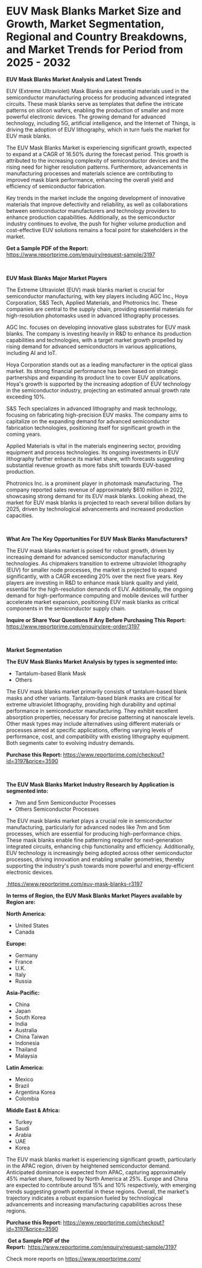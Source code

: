 <p><h1>EUV Mask Blanks Market Size and Growth, Market Segmentation, Regional and Country Breakdowns, and Market Trends for Period from 2025 -  2032</h1></p><p><strong>EUV Mask Blanks Market Analysis and Latest Trends</strong></p>
<p><p>EUV (Extreme Ultraviolet) Mask Blanks are essential materials used in the semiconductor manufacturing process for producing advanced integrated circuits. These mask blanks serve as templates that define the intricate patterns on silicon wafers, enabling the production of smaller and more powerful electronic devices. The growing demand for advanced technology, including 5G, artificial intelligence, and the Internet of Things, is driving the adoption of EUV lithography, which in turn fuels the market for EUV mask blanks.</p><p>The EUV Mask Blanks Market is experiencing significant growth, expected to expand at a CAGR of 16.50% during the forecast period. This growth is attributed to the increasing complexity of semiconductor devices and the rising need for higher resolution patterns. Furthermore, advancements in manufacturing processes and materials science are contributing to improved mask blank performance, enhancing the overall yield and efficiency of semiconductor fabrication.</p><p>Key trends in the market include the ongoing development of innovative materials that improve defectivity and reliability, as well as collaborations between semiconductor manufacturers and technology providers to enhance production capabilities. Additionally, as the semiconductor industry continues to evolve, the push for higher volume production and cost-effective EUV solutions remains a focal point for stakeholders in the market.</p></p>
<p><strong>Get a Sample PDF of the Report:&nbsp;</strong> <a href="https://www.reportprime.com/enquiry/request-sample/3197?utm_campaign=2779&utm_medium=2&utm_source=Github&utm_content=ia&utm_term=18032025&utm_id=euv-mask-blanks">https://www.reportprime.com/enquiry/request-sample/3197</a></p>
<p>&nbsp;</p>
<p><strong>EUV Mask Blanks Major Market Players</strong></p>
<p><p>The Extreme Ultraviolet (EUV) mask blanks market is crucial for semiconductor manufacturing, with key players including AGC Inc., Hoya Corporation, S&S Tech, Applied Materials, and Photronics Inc. These companies are central to the supply chain, providing essential materials for high-resolution photomasks used in advanced lithography processes.</p><p>AGC Inc. focuses on developing innovative glass substrates for EUV mask blanks. The company is investing heavily in R&D to enhance its production capabilities and technologies, with a target market growth propelled by rising demand for advanced semiconductors in various applications, including AI and IoT.</p><p>Hoya Corporation stands out as a leading manufacturer in the optical glass market. Its strong financial performance has been based on strategic partnerships and expanding its product line to cover EUV applications. Hoya's growth is supported by the increasing adoption of EUV technology in the semiconductor industry, projecting an estimated annual growth rate exceeding 10%.</p><p>S&S Tech specializes in advanced lithography and mask technology, focusing on fabricating high-precision EUV masks. The company aims to capitalize on the expanding demand for advanced semiconductor fabrication technologies, positioning itself for significant growth in the coming years.</p><p>Applied Materials is vital in the materials engineering sector, providing equipment and process technologies. Its ongoing investments in EUV lithography further enhance its market share, with forecasts suggesting substantial revenue growth as more fabs shift towards EUV-based production.</p><p>Photronics Inc. is a prominent player in photomask manufacturing. The company reported sales revenue of approximately $610 million in 2022, showcasing strong demand for its EUV mask blanks. Looking ahead, the market for EUV mask blanks is projected to reach several billion dollars by 2025, driven by technological advancements and increased production capacities.</p></p>
<p>&nbsp;</p>
<p><strong>What Are The Key Opportunities For EUV Mask Blanks Manufacturers?</strong></p>
<p><p>The EUV mask blanks market is poised for robust growth, driven by increasing demand for advanced semiconductor manufacturing technologies. As chipmakers transition to extreme ultraviolet lithography (EUV) for smaller node processes, the market is projected to expand significantly, with a CAGR exceeding 20% over the next five years. Key players are investing in R&D to enhance mask blank quality and yield, essential for the high-resolution demands of EUV. Additionally, the ongoing demand for high-performance computing and mobile devices will further accelerate market expansion, positioning EUV mask blanks as critical components in the semiconductor supply chain.</p></p>
<p><strong>Inquire or Share Your Questions If Any Before Purchasing This Report:</strong> <a href="https://www.reportprime.com/enquiry/pre-order/3197?utm_campaign=2779&utm_medium=2&utm_source=Github&utm_content=ia&utm_term=18032025&utm_id=euv-mask-blanks">https://www.reportprime.com/enquiry/pre-order/3197</a></p>
<p>&nbsp;</p>
<p><strong>Market Segmentation</strong></p>
<p><strong>The EUV Mask Blanks Market Analysis by types is segmented into:</strong></p>
<p><ul><li>Tantalum-based Blank Mask</li><li>Others</li></ul></p>
<p><p>The EUV mask blanks market primarily consists of tantalum-based blank masks and other variants. Tantalum-based blank masks are critical for extreme ultraviolet lithography, providing high durability and optimal performance in semiconductor manufacturing. They exhibit excellent absorption properties, necessary for precise patterning at nanoscale levels. Other mask types may include alternatives using different materials or processes aimed at specific applications, offering varying levels of performance, cost, and compatibility with existing lithography equipment. Both segments cater to evolving industry demands.</p></p>
<p><strong>Purchase this Report:&nbsp;</strong><a href="https://www.reportprime.com/checkout?id=3197&price=3590&utm_campaign=2779&utm_medium=2&utm_source=Github&utm_content=ia&utm_term=18032025&utm_id=euv-mask-blanks">https://www.reportprime.com/checkout?id=3197&price=3590</a></p>
<p>&nbsp;</p>
<p><strong>The EUV Mask Blanks Market Industry Research by Application is segmented into:</strong></p>
<p><ul><li>7nm and 5nm Semiconductor Processes</li><li>Others Semiconductor Processes</li></ul></p>
<p><p>The EUV mask blanks market plays a crucial role in semiconductor manufacturing, particularly for advanced nodes like 7nm and 5nm processes, which are essential for producing high-performance chips. These mask blanks enable fine patterning required for next-generation integrated circuits, enhancing chip functionality and efficiency. Additionally, EUV technology is increasingly being adopted across other semiconductor processes, driving innovation and enabling smaller geometries, thereby supporting the industry's push towards more powerful and energy-efficient electronic devices.</p></p>
<p><a href="https://www.reportprime.com/euv-mask-blanks-r3197?utm_campaign=2779&utm_medium=2&utm_source=Github&utm_content=ia&utm_term=18032025&utm_id=euv-mask-blanks">&nbsp;https://www.reportprime.com/euv-mask-blanks-r3197</a></p>
<p><strong>In terms of Region, the EUV Mask Blanks Market Players available by Region are:</strong></p>
<p>
    <p> <strong> North America: </strong>
        <ul>
            <li>United States</li>
            <li>Canada</li>
        </ul>
        </p> 
    <p> <strong> Europe: </strong>
        <ul>
            <li>Germany</li>
            <li>France</li>
            <li>U.K.</li>
            <li>Italy</li>
            <li>Russia</li>
        </ul>
        </p> 
    <p> <strong> Asia-Pacific: </strong>
        <ul>
            <li>China</li>
            <li>Japan</li>
            <li>South Korea</li>
            <li>India</li>
            <li>Australia</li>
            <li>China Taiwan</li>
            <li>Indonesia</li>
            <li>Thailand</li>
            <li>Malaysia</li>
        </ul>
        </p> 
    <p> <strong> Latin America: </strong>
        <ul>
            <li>Mexico</li>
            <li>Brazil</li>
            <li>Argentina Korea</li>
            <li>Colombia</li>
        </ul>
        </p> 
    <p> <strong> Middle East & Africa: </strong>
        <ul>
            <li>Turkey</li>
            <li>Saudi</li>
            <li>Arabia</li>
            <li>UAE</li>
            <li>Korea</li>
        </ul>
    </p>
    </p>
<p><p>The EUV mask blanks market is experiencing significant growth, particularly in the APAC region, driven by heightened semiconductor demand. Anticipated dominance is expected from APAC, capturing approximately 45% market share, followed by North America at 25%. Europe and China are expected to contribute around 15% and 10% respectively, with emerging trends suggesting growth potential in these regions. Overall, the market's trajectory indicates a robust expansion fueled by technological advancements and increasing manufacturing capabilities across these regions.</p></p>
<p><strong>Purchase this Report: </strong><a href="https://www.reportprime.com/checkout?id=3197&price=3590&utm_campaign=2779&utm_medium=2&utm_source=Github&utm_content=ia&utm_term=18032025&utm_id=euv-mask-blanks">https://www.reportprime.com/checkout?id=3197&price=3590</a></p>
<p>&nbsp;<strong>Get a Sample PDF of the Report:&nbsp;&nbsp;</strong><a href="https://www.reportprime.com/enquiry/request-sample/3197?utm_campaign=2779&utm_medium=2&utm_source=Github&utm_content=ia&utm_term=18032025&utm_id=euv-mask-blanks">https://www.reportprime.com/enquiry/request-sample/3197</a></p>
<p><strong></strong></p>
<p>Check more reports on <a href="https://www.reportprime.com/?utm_campaign=2779&utm_medium=2&utm_source=Github&utm_content=ia&utm_term=18032025&utm_id=euv-mask-blanks">https://www.reportprime.com/</a></p>
